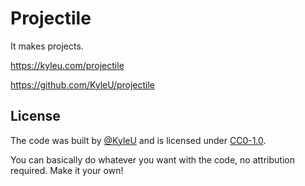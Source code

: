 # Projectile

It makes projects.

https://kyleu.com/projectile

https://github.com/KyleU/projectile

## License

The code was built by [@KyleU](https://github.com/KyleU) and is licensed under [CC0-1.0](license). 

You can basically do whatever you want with the code, no attribution required. Make it your own! 
